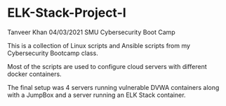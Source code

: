 # ELK-Stack-Project-I

Tanveer Khan 04/03/2021 SMU Cybersecurity Boot Camp

This is a collection of Linux scripts and Ansible scripts from my Cybersecurity Bootcamp class.

Most of the scripts are used to configure cloud servers with different docker containers.

The final setup was 4 servers running vulnerable DVWA containers along with a JumpBox and a server running an ELK Stack container.
